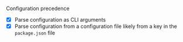 Configuration precedence

- [x] Parse configuration as CLI arguments
- [x] Parse configuration from a configuration file likely from a key in the `package.json` file
